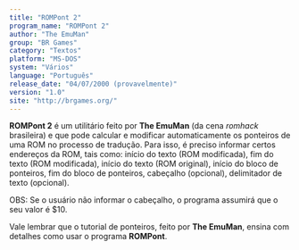 ```yaml
---
title: "ROMPont 2"
program_name: "ROMPont 2"
author: "The EmuMan"
group: "BR Games"
category: "Textos"
platform: "MS-DOS"
system: "Vários"
language: "Português"
release_date: "04/07/2000 (provavelmente)"
version: "1.0"
site: "http://brgames.org/"
---
```

<b>ROMPont 2</b> é um utilitário feito por <b>The EmuMan</b> (da cena <i>romhack</i> brasileira) e que pode calcular e modificar automaticamente os ponteiros de uma ROM no processo de tradução. Para isso, é preciso informar certos endereços da ROM, tais como: início do texto (ROM modificada), fim do texto (ROM modificada), início do texto (ROM original), início do bloco de ponteiros, fim do bloco de ponteiros, cabeçalho (opcional), delimitador de texto (opcional).

OBS: Se o usuário não informar o cabeçalho, o programa assumirá que o seu valor é $10.

Vale lembrar que o tutorial de ponteiros, feito por <b>The EmuMan</b>, ensina com detalhes como usar o programa <b>ROMPont</b>.
